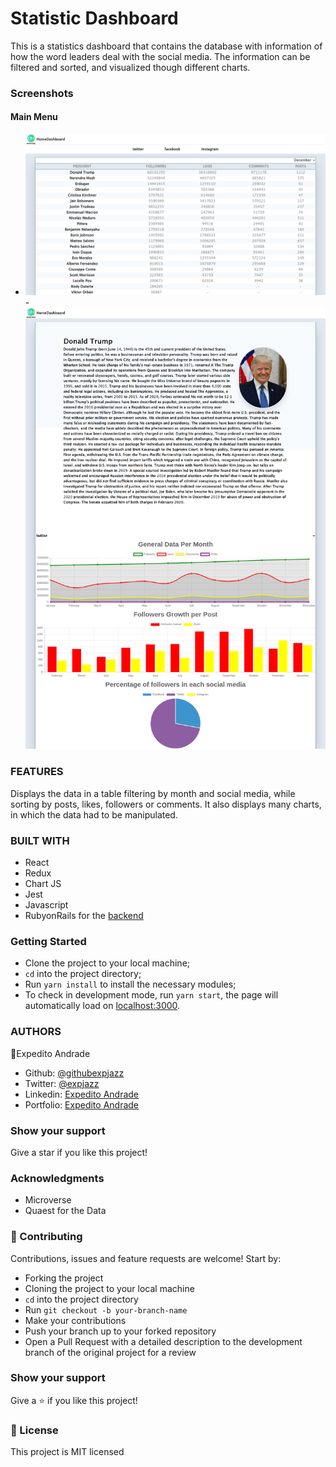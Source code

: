 # Statistic Dashboard
This is a statistics dashboard that contains the database with information of how the word leaders deal with the social media. The information can be filtered and sorted, and visualized though different charts.


### Screenshots

#### Main Menu

- ![Main page](./screenshotOne.png)
-![President page](./screenshotTwo.png)


### FEATURES

Displays the data in a table filtering by month and social media, while sorting by posts, likes, followers or comments. It also displays many charts, in which the data had to be manipulated.

### BUILT WITH

- React
- Redux
- Chart JS
- Jest
- Javascript
- RubyonRails for the [backend](https://github.com/expjazz/react_caps_backend)

### Getting Started

- Clone the project to your local machine;
- `cd` into the project directory;
- Run `yarn install` to install the necessary modules;
- To check in development mode, run `yarn start`, the page will automatically load on [localhost:3000](localhost:3000).

### AUTHORS

👤Expedito Andrade

- Github: [@githubexpjazz](https://github.com/expjazz)
- Twitter: [@expjazz](https://twitter.com/expeditoandrade13)
- Linkedin: [Expedito Andrade](https://www.linkedin.com/in/expedito-andrade/)
- Portfolio: [Expedito Andrade](https://expjazz.github.io/expedito_andrade/)

### Show your support

Give a star if you like this project!

### Acknowledgments

- Microverse
- Quaest for the Data

### 🤝 Contributing

Contributions, issues and feature requests are welcome! Start by:

- Forking the project
- Cloning the project to your local machine
- `cd` into the project directory
- Run `git checkout -b your-branch-name`
- Make your contributions
- Push your branch up to your forked repository
- Open a Pull Request with a detailed description to the development branch of the original project for a review

### Show your support

Give a ⭐️ if you like this project!

### 📝 License

This project is MIT licensed

